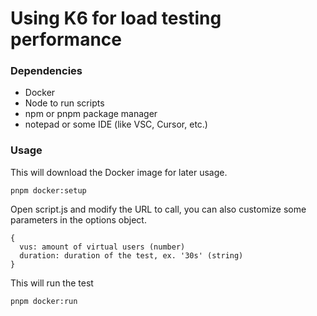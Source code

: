 # Using K6 for load testing performance

### Dependencies
- Docker
- Node to run scripts
- npm or pnpm package manager
- notepad or some IDE (like VSC, Cursor, etc.)

### Usage

This will download the Docker image for later usage.
```
pnpm docker:setup
```

Open script.js and modify the URL to call, you can also customize some parameters in the options object.

```
{
  vus: amount of virtual users (number)
  duration: duration of the test, ex. '30s' (string)
}
```

This will run the test
```
pnpm docker:run
```
